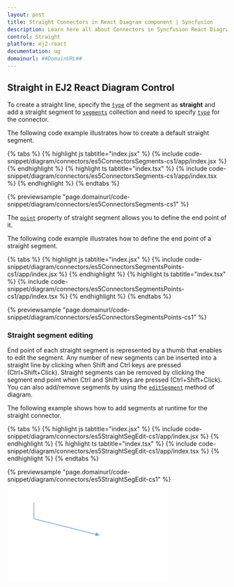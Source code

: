 ```yaml
---
layout: post
title: Straight Connectors in React Diagram component | Syncfusion
description: Learn here all about Connectors in Syncfusion React Diagram component of Syncfusion Essential JS 2 and more.
control: Straight 
platform: ej2-react
documentation: ug
domainurl: ##DomainURL##
---
```


## Straight in EJ2 React Diagram Control

To create a straight line, specify the [`type`](https://helpej2.syncfusion.com/react/documentation/api/diagram/connector/#type) of the segment as **straight** and add a straight segment to [`segments`](https://helpej2.syncfusion.com/react/documentation/api/diagram/connector/#segments) collection and need to specify [`type`](https://helpej2.syncfusion.com/react/documentation/api/diagram/connector/#type) for the connector. 

The following code example illustrates how to create a default straight segment.

{% tabs %}
{% highlight js tabtitle="index.jsx" %}
{% include code-snippet/diagram/connectors/es5ConnectorsSegments-cs1/app/index.jsx %}
{% endhighlight %}
{% highlight ts tabtitle="index.tsx" %}
{% include code-snippet/diagram/connectors/es5ConnectorsSegments-cs1/app/index.tsx %}
{% endhighlight %}
{% endtabs %}

 {% previewsample "page.domainurl/code-snippet/diagram/connectors/es5ConnectorsSegments-cs1" %}

 The [`point`](https://ej2.syncfusion.com/react/documentation/api/diagram/straightSegment/#point) property of straight segment allows you to define the end point of it. 
 
 The following code example illustrates how to define the end point of a straight segment.

{% tabs %}
{% highlight js tabtitle="index.jsx" %}
{% include code-snippet/diagram/connectors/es5ConnectorsSegmentsPoints-cs1/app/index.jsx %}
{% endhighlight %}
{% highlight ts tabtitle="index.tsx" %}
{% include code-snippet/diagram/connectors/es5ConnectorsSegmentsPoints-cs1/app/index.tsx %}
{% endhighlight %}
{% endtabs %}

 {% previewsample "page.domainurl/code-snippet/diagram/connectors/es5ConnectorsSegmentsPoints-cs1" %}

### Straight segment editing

 End point of each straight segment is represented by a thumb that enables to edit the segment.
Any number of new segments can be inserted into a straight line by clicking when Shift and Ctrl keys are pressed (Ctrl+Shift+Click).
Straight segments can be removed by clicking the segment end point when Ctrl and Shift keys are pressed (Ctrl+Shift+Click). You can also add/remove segments by using the [`editSegment`](https://ej2.syncfusion.com/react/documentation/api/diagram/#editsegment) method of diagram.

The following example shows how to add segments at runtime for the straight connector.

{% tabs %}
{% highlight js tabtitle="index.jsx" %}
{% include code-snippet/diagram/connectors/es5StraightSegEdit-cs1/app/index.jsx %}
{% endhighlight %}
{% highlight ts tabtitle="index.tsx" %}
{% include code-snippet/diagram/connectors/es5StraightSegEdit-cs1/app/index.tsx %}
{% endhighlight %}
{% endtabs %}

 {% previewsample "page.domainurl/code-snippet/diagram/connectors/es5StraightSegEdit-cs1" %}

![Straight Segment editing GIF](images/StraightSegEdit.gif)
